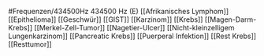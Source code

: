 #Frequenzen/434500Hz
434500 Hz (E)
[[Afrikanisches Lymphom]]
[[Epithelioma]]
[[Geschwür]]
[[GIST]]
[[Karzinom]]
[[Krebs]]
[[Magen-Darm-Krebs]]
[[Merkel-Zell-Tumor]]
[[Nagetier-Ulcer]]
[[Nicht-kleinzelligem Lungenkarzinom]]
[[Pancreatic Krebs]]
[[Puerperal Infektion]]
[[Rest Krebs]]
[[Resttumor]]